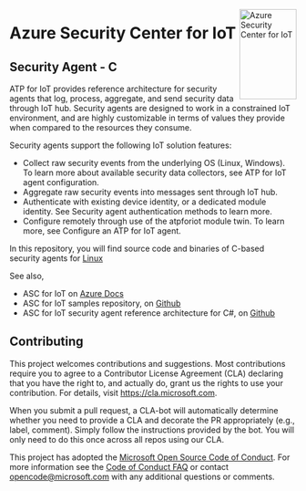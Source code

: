 <img src="https://github.com/Azure/IoT-ATP/blob/master/logo/logo.svg" align="right"
     title="Azure Security Center for IoT" width="100" height="158">
    
# Azure Security Center for IoT

## Security Agent - C

ATP for IoT provides reference architecture for security agents that log, process, aggregate, and send security data through IoT hub.
Security agents are designed to work in a constrained IoT environment, and are highly customizable in terms of values they provide when compared to the resources they consume.

Security agents support the following IoT solution features:
- Collect raw security events from the underlying OS (Linux, Windows). To learn more about available security data collectors, see ATP for IoT agent configuration.
- Aggregate raw security events into messages sent through IoT hub.
- Authenticate with existing device identity, or a dedicated module identity. See Security agent authentication methods to learn more.
- Configure remotely through use of the atpforiot module twin. To learn more, see Configure an ATP for IoT agent.

In this repository, you will find source code and binaries of C-based security agents for [Linux](https://aka.ms/iot-security-docs-agent-c-linux)

See also,

- ASC for IoT on [Azure Docs](https://aka.ms/iot-security-docs-agents)
- ASC for IoT samples repository, on [Github](https://aka.ms/iot-security-github-samples)
- ASC for IoT security agent reference architecture for C#, on [Github](https://aka.ms/iot-security-github-cs)

## Contributing

This project welcomes contributions and suggestions.  Most contributions require you to agree to a
Contributor License Agreement (CLA) declaring that you have the right to, and actually do, grant us
the rights to use your contribution. For details, visit https://cla.microsoft.com.

When you submit a pull request, a CLA-bot will automatically determine whether you need to provide
a CLA and decorate the PR appropriately (e.g., label, comment). Simply follow the instructions
provided by the bot. You will only need to do this once across all repos using our CLA.

This project has adopted the [Microsoft Open Source Code of Conduct](https://opensource.microsoft.com/codeofconduct/).
For more information see the [Code of Conduct FAQ](https://opensource.microsoft.com/codeofconduct/faq/) or
contact [opencode@microsoft.com](mailto:opencode@microsoft.com) with any additional questions or comments.